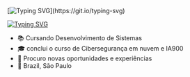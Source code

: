  [![Typing SVG](https://readme-typing-svg.demolab.com?font=Montserrat&weight=600&size=30&center=true&vCenter=true&pause=1000&color=6A99E9&width=1000&lines=Ol%C3%A1%2C+seja+bem-vindo(a)+ao+meu+perfil!)](https://git.io/typing-svg) 

 [![Typing SVG](https://readme-typing-svg.demolab.com?font=Montserrat&weight=600&size=30&center=true&vCenter=true&pause=1000&color=6A99E9&width=1000&lines=Mayara+Gussonato+de+Oliveira+Silva)](https://git.io/typing-svg)

- 📚 Cursando Desenvolvimento de Sistemas
- 🎓  conclui o curso de Cibersegurança em nuvem e IA900
- 🧐 Procuro novas oportunidades e experiências
- 📌 Brazil, São Paulo








